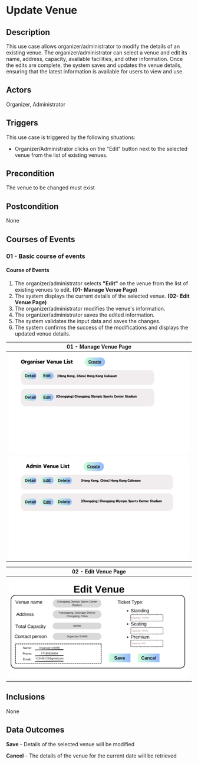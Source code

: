 # Update Venue

## Description

This use case allows organizer/administrator to modify the details of an existing venue. The organizer/administrator can select a venue and edit its name, address, capacity, available facilities, and other information. Once the edits are complete, the system saves and updates the venue details, ensuring that the latest information is available for users to view and use.

## Actors

Organizer, Administrator

## Triggers

This use case is triggered by the following situations:

- Organizer/Administrator clicks on the "Edit" button next to the selected venue from the list of existing venues.

## Precondition

The venue to be changed must exist

## Postcondition

None

## Courses of Events

### 01 - Basic course of events

#### Course of Events

1. The organizer/administrator selects **"Edit"** on the venue from the list of existing venues to edit. **(01- Manage Venue Page)**
2. The system displays the current details of the selected venue. **(02- Edit Venue Page)**
3. The organizer/administrator modifies the venue's information. 
4. The organizer/administrator saves the edited information. 
5. The system validates the input data and saves the changes. 
6. The system confirms the success of the modifications and displays the updated venue details.


| 01 - Manage Venue Page                               |
|------------------------------------------------------|
| ![Manage Venue Page](../ui/OrganiserManageVenue.png) |
| ![Manage Venue Page](../ui/AdminManageVenue.png)     |

| 02 - Edit Venue Page                    |
|-----------------------------------------|
| ![Edit Venue Page](../ui/EditVenue.png) |

## Inclusions

None

## Data Outcomes

**Save** - Details of the selected venue will be modified

**Cancel** - The details of the venue for the current date will be retrieved